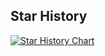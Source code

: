 ## Star History

[![Star History Chart](https://api.star-history.com/svg?repos=oguzhan-yilmaz/balcony&type=Date)](https://star-history.com/#oguzhan-yilmaz/balcony&Date)